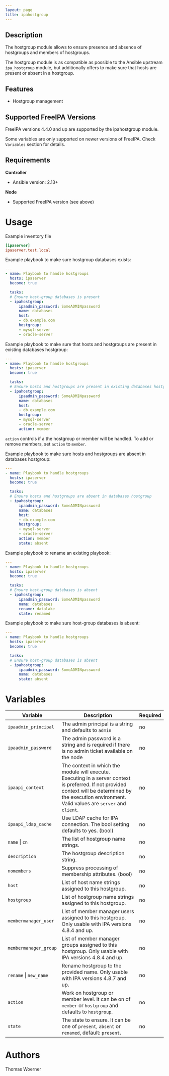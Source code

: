 ```yaml
---
layout: page
title: ipahostgroup
---
```


Description
-----------

The hostgroup module allows to ensure presence and absence of hostgroups and members of hostgroups.

The hostgroup module is as compatible as possible to the Ansible upstream `ipa_hostgroup` module, but additionally offers to make sure that hosts are present or absent in a hostgroup.


Features
--------
* Hostgroup management


Supported FreeIPA Versions
--------------------------

FreeIPA versions 4.4.0 and up are supported by the ipahostgroup module.

Some variables are only supported on newer versions of FreeIPA. Check `Variables` section for details.


Requirements
------------

**Controller**
* Ansible version: 2.13+

**Node**
* Supported FreeIPA version (see above)


Usage
=====

Example inventory file

```ini
[ipaserver]
ipaserver.test.local
```


Example playbook to make sure hostgroup databases exists:

```yaml
---
- name: Playbook to handle hostgroups
  hosts: ipaserver
  become: true

  tasks:
  # Ensure host-group databases is present
  - ipahostgroup:
      ipaadmin_password: SomeADMINpassword
      name: databases
      host:
      - db.example.com
      hostgroup:
      - mysql-server
      - oracle-server
```

Example playbook to make sure that hosts and hostgroups are present in existing databases hostgroup:

```yaml
---
- name: Playbook to handle hostgroups
  hosts: ipaserver
  become: true

  tasks:
  # Ensure hosts and hostgroups are present in existing databases hostgroup
  - ipahostgroup:
      ipaadmin_password: SomeADMINpassword
      name: databases
      host:
      - db.example.com
      hostgroup:
      - mysql-server
      - oracle-server
      action: member
```
`action` controls if a the hostgroup or member will be handled. To add or remove members, set `action` to `member`.

Example playbook to make sure hosts and hostgroups are absent in databases hostgroup:

```yaml
---
- name: Playbook to handle hostgroups
  hosts: ipaserver
  become: true

  tasks:
  # Ensure hosts and hostgroups are absent in databases hostgroup
  - ipahostgroup:
      ipaadmin_password: SomeADMINpassword
      name: databases
      host:
      - db.example.com
      hostgroup:
      - mysql-server
      - oracle-server
      action: member
      state: absent
```

Example playbook to rename an existing playbook:

```yaml
---
- name: Playbook to handle hostgroups
  hosts: ipaserver
  become: true

  tasks:
  # Ensure host-group databases is absent
  - ipahostgroup:
      ipaadmin_password: SomeADMINpassword
      name: databases
      rename: datalake
      state: renamed
```

Example playbook to make sure host-group databases is absent:

```yaml
---
- name: Playbook to handle hostgroups
  hosts: ipaserver
  become: true

  tasks:
  # Ensure host-group databases is absent
  - ipahostgroup:
      ipaadmin_password: SomeADMINpassword
      name: databases
      state: absent
```

Variables
=========

Variable | Description | Required
-------- | ----------- | --------
`ipaadmin_principal` | The admin principal is a string and defaults to `admin` | no
`ipaadmin_password` | The admin password is a string and is required if there is no admin ticket available on the node | no
`ipaapi_context` | The context in which the module will execute. Executing in a server context is preferred. If not provided context will be determined by the execution environment. Valid values are `server` and `client`. | no
`ipaapi_ldap_cache` | Use LDAP cache for IPA connection. The bool setting defaults to yes. (bool) | no
`name` \| `cn` | The list of hostgroup name strings. | no
`description` | The hostgroup description string. | no
`nomembers` | Suppress processing of membership attributes. (bool) | no
`host` | List of host name strings assigned to this hostgroup. | no
`hostgroup` | List of hostgroup name strings assigned to this hostgroup. | no
`membermanager_user` | List of member manager users assigned to this hostgroup. Only usable with IPA versions 4.8.4 and up. | no
`membermanager_group` | List of member manager groups assigned to this hostgroup. Only usable with IPA versions 4.8.4 and up. | no
`rename` \| `new_name` | Rename hostgroup to the provided name. Only usable with IPA versions 4.8.7 and up. | no
`action` | Work on hostgroup or member level. It can be on of `member` or `hostgroup` and defaults to `hostgroup`. | no
`state` | The state to ensure. It can be one of `present`, `absent` or `renamed`, default: `present`. | no


Authors
=======

Thomas Woerner
